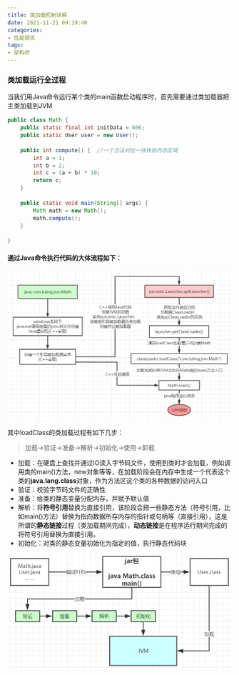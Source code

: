 ```yaml
---
title: 类加载机制详解
date: 2021-11-21 09:19:40
categories: 
- 性能调优
tags: 
- 架构师
---
```


### 类加载运行全过程

 当我们用Java命令运行某个类的main函数启动程序时，首先需要通过类加载器把主类加载到JVM

```java
public class Math {
    public static final int initData = 666;
    public static User user = new User();

    public int compute() {  //一个方法对应一块栈帧内存区域
        int a = 1;
        int b = 2;
        int c = (a + b) * 10;
        return c;
    }

    public static void main(String[] args) {
        Math math = new Math();
        math.compute();
    }

}
```

#### 通过Java命令执行代码的大体流程如下：

![类加载机制](https://github.com/wustmz/oss/raw/main/uPic/%E7%B1%BB%E5%8A%A0%E8%BD%BD%E6%B5%81%E7%A8%8B.png)



其中loadClass的类加载过程有如下几步：

> 加载→验证→准备→解析→初始化→使用→卸载

- 加载：在硬盘上查找并通过IO读入字节码文件，使用到类时才会加载，例如调用类的main()方法，new对象等等，在加载阶段会在内存中生成一个代表这个类的**java.lang.class**对象，作为方法区这个类的各种数据的访问入口
- 验证：校验字节码文件的正确性
- 准备：给类的静态变量分配内存，并赋予默认值
- 解析：将**符号引用**替换为直接引用，该阶段会把一些静态方法（符号引用，比如main()方法）替换为指向数据所存内存的指针或句柄等（直接引用），这是所谓的**静态链接**过程（类加载期间完成），**动态链接**是在程序运行期间完成的将符号引用替换为直接引用。
- 初始化：对类的静态变量初始化为指定的值，执行静态代码块

![详细流程](https://raw.githubusercontent.com/wustmz/oss/main/img/1.2.png)

